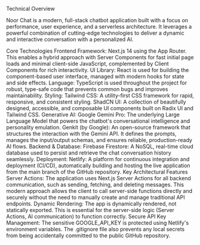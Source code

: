 Technical Overview

Noor Chat is a modern, full-stack chatbot application built with a focus on performance, user experience, and a serverless architecture. It leverages a powerful combination of cutting-edge technologies to deliver a dynamic and interactive conversation with a personalized AI.

Core Technologies
Frontend Framework: Next.js 14 using the App Router. This enables a hybrid approach with Server Components for fast initial page loads and minimal client-side JavaScript, complemented by Client Components for rich interactivity.
UI Library: React is used for building the component-based user interface, managed with modern hooks for state and side effects.
Language: TypeScript is used throughout the project for robust, type-safe code that prevents common bugs and improves maintainability.
Styling:
Tailwind CSS: A utility-first CSS framework for rapid, responsive, and consistent styling.
ShadCN UI: A collection of beautifully designed, accessible, and composable UI components built on Radix UI and Tailwind CSS.
Generative AI:
Google Gemini Pro: The underlying Large Language Model that powers the chatbot's conversational intelligence and personality emulation.
Genkit (by Google): An open-source framework that structures the interaction with the Gemini API. It defines the prompts, manages the input/output schemas, and ensures reliable, production-ready AI flows.
Backend & Database: Firebase Firestore: A NoSQL, real-time cloud database used to persist and retrieve the chat conversation history seamlessly.
Deployment: Netlify: A platform for continuous integration and deployment (CI/CD), automatically building and hosting the live application from the main branch of the GitHub repository.
Key Architectural Features
Server Actions: The application uses Next.js Server Actions for all backend communication, such as sending, fetching, and deleting messages. This modern approach allows the client to call server-side functions directly and securely without the need to manually create and manage traditional API endpoints.
Dynamic Rendering: The app is dynamically rendered, not statically exported. This is essential for the server-side logic (Server Actions, AI communication) to function correctly.
Secure API Key Management: The sensitive GOOGLE_API_KEY is protected using Netlify's environment variables. The .gitignore file also prevents any local secrets from being accidentally committed to the public GitHub repository.
